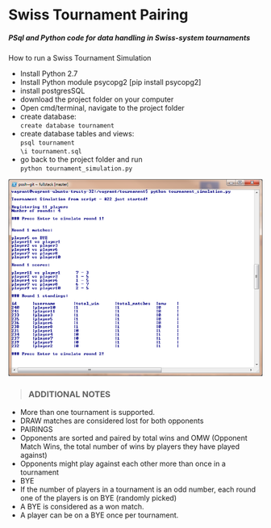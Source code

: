 Swiss Tournament Pairing
===
##### PSql and Python code for data handling in Swiss-system tournaments

How to run a Swiss Tournament Simulation

- Install Python 2.7
- Install Python module psycopg2 [pip install psycopg2]
- install postgresSQL
- download the project folder on your computer
- Open cmd/terminal, navigate to the project folder
- create database:  
  `create database tournament`
- create database tables and views:  
  `psql tournament`  
  `\i tournament.sql`
- go back to the project folder and run  
  `python tournament_simulation.py`

![alt tag](simulation.png)


>### ADDITIONAL NOTES
- More than one tournament is supported.
- DRAW matches are considered lost for both opponents
- PAIRINGS
 - Opponents are sorted and paired by total wins and OMW (Opponent Match Wins, the total number of wins by players they have played against)
 - Opponents might play against each other more than once in a tournament
- BYE
 - If the number of players in a tournament is an odd number, each round one of the players is on BYE (randomly picked)
 - A BYE is considered as a won match. 
 - A player can be on a BYE once per tournament.

